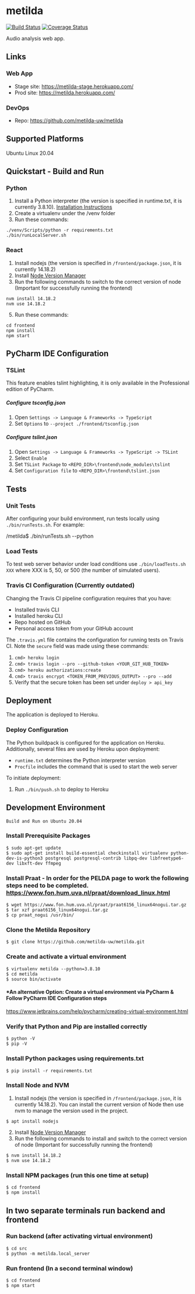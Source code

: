 # metilda
[![Build Status](https://travis-ci.com/metilda-uw/metilda.svg?branch=master)](https://travis-ci.com/metilda-uw/metilda)
[![Coverage Status](https://coveralls.io/repos/github/metilda-uw/metilda/badge.svg?branch=master)](https://coveralls.io/github/metilda-uw/metilda?branch=master)

Audio analysis web app.


## Links
### Web App
- Stage site: https://metilda-stage.herokuapp.com/
- Prod site: https://metilda.herokuapp.com/

### DevOps
- Repo: https://github.com/metilda-uw/metilda
## Supported Platforms
Ubuntu Linux 20.04

## Quickstart - Build and Run
### Python
1) Install a Python interpreter (the version is specified in runtime.txt, it is currently 3.8.10). 
   <a href="https://help.dreamhost.com/hc/en-us/articles/115000218612-Installing-a-custom-version-of-Python-2"> Installation Instructions </a> 
3) Create a virtualenv under the /venv folder
4) Run these commands:
```
./venv/Scripts/python -r requirements.txt
./bin/runLocalServer.sh
```

### React
1) Install nodejs (the version is specified in `/frontend/package.json`, it is currently 14.18.2)
2) Install <a href="https://heynode.com/tutorial/install-nodejs-locally-nvm">Node Version Manager</a>
3) Run the following commands to switch to the correct version of node (Important for successfully running the frontend)
```
nvm install 14.18.2
nvm use 14.18.2
```

5) Run these commands:
```
cd frontend
npm install 
npm start
```

## PyCharm IDE Configuration
### TSLint
This feature enables tslint highlighting, it is only available in the Professional edition of PyCharm.
##### Configure tsconfig.json
1) Open `Settings -> Language & Frameworks -> TypeScript`
1) Set `Options` to `--project ./frontend/tsconfig.json`
##### Configure tslint.json
1) Open `Settings -> Language & Frameworks -> TypeScript -> TSLint`
1) Select `Enable`
1) Set `TSLint Package` to `<REPO_DIR>\frontend\node_modules\tslint`
1) Set `Configuration file` to `<REPO_DIR>\frontend\tslint.json`

## Tests

### Unit Tests
After configuring your build environment, run tests locally using `./bin/runTests.sh`.  For example:

/metilda$ ./bin/runTests.sh --python


### Load Tests
To test web server behavior under load conditions use `./bin/loadTests.sh XXX` where XXX is 5, 50, or 500 (the
number of simulated users).

### Travis CI Configuration (Currently outdated)
Changing the Travis CI pipeline configuration requires that you have:
- Installed travis CLI
- Installed heroku CLI
- Repo hosted on GitHub
- Personal access token from your GitHub account

The `.travis.yml` file contains the configuration for running tests on Travis CI. Note the
`secure` field was made using these commands:
1) `cmd> heroku login`
1) `cmd> travis login --pro --github-token <YOUR_GIT_HUB_TOKEN>`
1) `cmd> heroku authorizations:create`
1) `cmd> travis encrypt <TOKEN_FROM_PREVIOUS_OUTPUT> --pro --add`
1) Verify that the secure token has been set under `deploy > api_key`
  
## Deployment
The application is deployed to Heroku.

### Deploy Configuration
The Python buildpack is configured for the application on Heroku. Additionally, several files are used by Heroku upon
deployment:
- `runtime.txt` determines the Python interpreter version
- `Procfile` includes the command that is used to start the web server 

To initiate deployment: 
1) Run `./bin/push.sh` to deploy to Heroku

## Development Environment
```
Build and Run on Ubuntu 20.04
```
### Install Prerequisite Packages

```
$ sudo apt-get update
$ sudo apt-get install build-essential checkinstall virtualenv python-dev-is-python3 postgresql postgresql-contrib libpq-dev libfreetype6-dev libxft-dev ffmpeg
```

### Install Praat - In order for the PELDA page to work the following steps need to be completed.  https://www.fon.hum.uva.nl/praat/download_linux.html

```
$ wget https://www.fon.hum.uva.nl/praat/praat6156_linux64nogui.tar.gz
$ tar xzf praat6156_linux64nogui.tar.gz
$ cp praat_nogui /usr/bin/
```

### Clone the Metilda Repository

```
$ git clone https://github.com/metilda-uw/metilda.git 
```

### Create and activate a virtual environment

```
$ virtualenv metilda --python=3.8.10
$ cd metilda
$ source bin/activate
```

#### *An alternative Option: Create a virtual environment via PyCharm & Follow PyCharm IDE Configuration steps
https://www.jetbrains.com/help/pycharm/creating-virtual-environment.html

### Verify that Python and Pip are installed correctly

```
$ python -V
$ pip -V
```

### Install Python packages using requirements.txt

```
$ pip install -r requirements.txt
```

### Install Node and NVM 

1) Install nodejs (the version is specified in `/frontend/package.json`, it is currently 14.18.2).  You can install the current version of Node then use nvm to manage the version used in the project.

```
$ apt install nodejs
```

2) Install <a href="https://heynode.com/tutorial/install-nodejs-locally-nvm">Node Version Manager</a>
3) Run the following commands to install and switch to the correct version of node (Important for successfully running the frontend)

```
$ nvm install 14.18.2
$ nvm use 14.18.2
```

### Install NPM packages (run this one time at setup)

```
$ cd frontend
$ npm install
```

## In two separate terminals run backend and frontend
### Run backend (after activating virtual environment)

```
$ cd src
$ python -m metilda.local_server
```

### Run frontend (In a second terminal window) 

```
$ cd frontend
$ npm start
```
